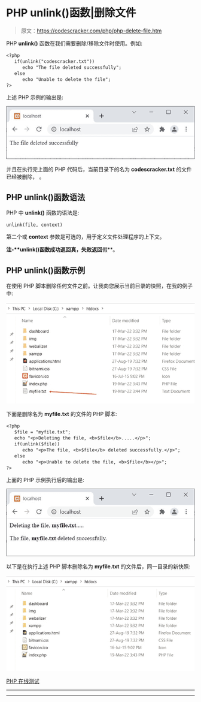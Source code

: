 # PHP unlink()函数|删除文件

> 原文：<https://codescracker.com/php/php-delete-file.htm>

PHP **unlink()** 函数在我们需要删除/移除文件时使用。例如:

```
<?php
   if(unlink("codescracker.txt"))
      echo "The file deleted successfully";
   else
      echo "Unable to delete the file";
?>
```

上述 PHP 示例的输出是:

![php unlink function](img/3d847dce3294405988520c59228437e1.png)

并且在执行完上面的 PHP 代码后，当前目录下的名为 **codescracker.txt** 的文件已经被删除， 。

## PHP unlink()函数语法

PHP 中 **unlink()** 函数的语法是:

```
unlink(file, context)
```

第二个或 **context** 参数是可选的，用于定义文件处理程序的上下文。

**注-****unlink()**函数成功返回**真**，失败返回**假**。

## PHP unlink()函数示例

在使用 PHP 脚本删除任何文件之前。让我向您展示当前目录的快照，在我的例子中:

![php delete file example](img/be7a45df8c40f800af4ec4ffe16f3a5d.png)

下面是删除名为 **myfile.txt** 的文件的 PHP 脚本:

```
<?php
   $file = "myfile.txt";
   echo "<p>Deleting the file, <b>$file</b>.....</p>";
   if(unlink($file))
      echo "<p>The file, <b>$file</b> deleted successfully.</p>";
   else
      echo "<p>Unable to delete the file, <b>$file</b></p>";
?>
```

上面的 PHP 示例执行后的输出是:

![php delete a file](img/1faece5c68d0c7fccac8a71778779a8d.png)

以下是在执行上述 PHP 脚本删除名为 **myfile.txt** 的文件后，同一目录的新快照:

![php unlink function example code](img/2e96636db0d586943c3265fe43584559.png)

[PHP 在线测试](/exam/showtest.php?subid=8)

* * *

* * *